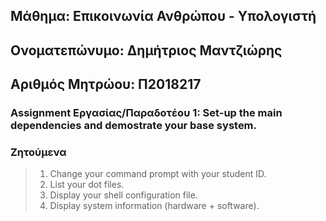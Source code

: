 ## Μάθημα: Επικοινωνία Ανθρώπου - Υπολογιστή
## Ονοματεπώνυμο: Δημήτριος Μαντζιώρης
## Αριθμός Μητρώου: Π2018217 


### Assignment Εργασίας/Παραδοτέου 1: Set-up the main dependencies and demostrate your base system.

### Ζητούμενα
> 1. Change your command prompt with your student ID.
> 2. List your dot files.
> 3. Display your shell configuration file.
> 4. Display system information (hardware + software).
